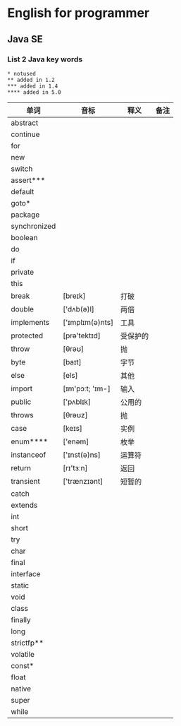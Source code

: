 # English for programmer
## Java SE 
### List 2 Java key words

```
* notused
** added in 1.2
*** added in 1.4
**** added in 5.0
```

|单词|音标|释义|备注|
|---|---|---|---|
|abstract|||
|continue||||
|for||||
|new||||
|switch||||
|assert***||||
|default||||
|goto*||||
|package||||
|synchronized||||
|boolean||||
|do||||
|if||||
|private||||
|this||||
|break|[breɪk]|打破||
|double|['dʌb(ə)l]|两倍||
|implements|['ɪmplɪm(ə)nts]|工具||
|protected|[prə'tektɪd]|受保护的||
|throw|[θrəʊ]|抛||
|byte|[baɪt]|字节||
|else|[els]|其他||
|import|[ɪm'pɔːt; 'ɪm-]|输入||
|public|['pʌblɪk]|公用的||
|throws|[θrəʊz]|抛||
|case|[keɪs]|实例||
|enum****|['enəm]|枚举||
|instanceof|['ɪnst(ə)ns]|运算符||
|return|[rɪ'tɜːn]|返回||
|transient|['trænzɪənt]|短暂的||
|catch||||
|extends||||
|int||||
|short||||
|try||||
|char||||
|final||||
|interface||||
|static||||
|void||||
|class||||
|finally||||
|long||||
|strictfp**||||
|volatile||||
|const*||||
|float||||
|native||||
|super||||
|while||||